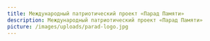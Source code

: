 ```yaml
---
title: Международный патриотический проект «Парад Памяти»
description: Международный патриотический проект «Парад Памяти»
picture: /images/uploads/parad-logo.jpg
---
```

